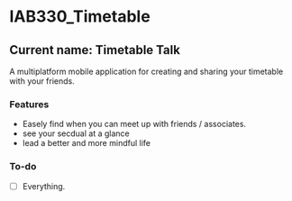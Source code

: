 # IAB330_Timetable
## Current name: __Timetable Talk__

A multiplatform mobile application for creating and sharing your timetable with your friends.

### Features
- Easely find when you can meet up with friends / associates.
- see your secdual at a glance
- lead a better and more mindful life

### To-do
- [ ] Everything.
